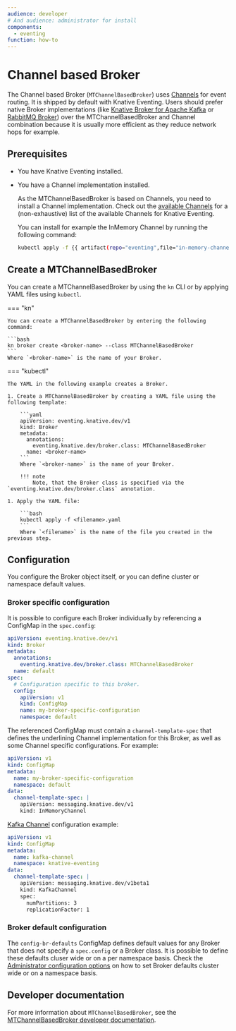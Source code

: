 ```yaml
---
audience: developer
# And audience: administrator for install
components:
  - eventing
function: how-to
---
```


# Channel based Broker

The Channel based Broker (`MTChannelBasedBroker`) uses [Channels](../../../channels) for event routing. It is shipped by default with Knative Eventing.
Users should prefer native Broker implementations (like [Knative Broker for Apache Kafka](../kafka-broker/README.md) or [RabbitMQ Broker](../rabbitmq-broker/README.md)) over the MTChannelBasedBroker and Channel combination because it is usually more efficient as they reduce network hops for example. 
## Prerequisites

* You have Knative Eventing installed.
* You have a Channel implementation installed.

  As the MTChannelBasedBroker is based on Channels, you need to install a Channel implementation. Check out the [available Channels](../../../channels/channels-crds.md) for a (non-exhaustive) list of the available Channels for Knative Eventing.

  You can install for example the InMemory Channel by running the following command:
  
  ```bash
  kubectl apply -f {{ artifact(repo="eventing",file="in-memory-channel.yaml")}}
  ```

## Create a MTChannelBasedBroker

You can create a MTChannelBasedBroker by using the `kn` CLI or by applying YAML files using `kubectl`.

=== "kn"

    You can create a MTChannelBasedBroker by entering the following command:

    ```bash
    kn broker create <broker-name> --class MTChannelBasedBroker
    ```
    Where `<broker-name>` is the name of your Broker.

=== "kubectl"

    The YAML in the following example creates a Broker.

    1. Create a MTChannelBasedBroker by creating a YAML file using the following template:

        ```yaml
        apiVersion: eventing.knative.dev/v1
        kind: Broker
        metadata:
          annotations:
            eventing.knative.dev/broker.class: MTChannelBasedBroker
          name: <broker-name>
        ```
        Where `<broker-name>` is the name of your Broker.
  
        !!! note
            Note, that the Broker class is specified via the `eventing.knative.dev/broker.class` annotation.

    1. Apply the YAML file:

        ```bash
        kubectl apply -f <filename>.yaml
        ```
        Where `<filename>` is the name of the file you created in the previous step.

## Configuration

You configure the Broker object itself, or you can define cluster or namespace default values.

### Broker specific configuration

It is possible to configure each Broker individually by referencing a ConfigMap in the `spec.config`:

```yaml
apiVersion: eventing.knative.dev/v1
kind: Broker
metadata:
  annotations:
    eventing.knative.dev/broker.class: MTChannelBasedBroker
  name: default
spec:
  # Configuration specific to this broker.
  config:
    apiVersion: v1
    kind: ConfigMap
    name: my-broker-specific-configuration
    namespace: default
```

<a name="configuration-configmap"></a>The referenced ConfigMap must contain a `channel-template-spec` that defines the underlining Channel implementation for this Broker, as well as some Channel specific configurations. For example:

```yaml
apiVersion: v1
kind: ConfigMap
metadata:
  name: my-broker-specific-configuration
  namespace: default
data:
  channel-template-spec: |
    apiVersion: messaging.knative.dev/v1
    kind: InMemoryChannel
```

[Kafka Channel](../../../configuration/kafka-channel-configuration.md) configuration example:

```yaml
apiVersion: v1
kind: ConfigMap
metadata:
  name: kafka-channel
  namespace: knative-eventing
data:
  channel-template-spec: |
    apiVersion: messaging.knative.dev/v1beta1
    kind: KafkaChannel
    spec:
      numPartitions: 3
      replicationFactor: 1
```

### Broker default configuration

The `config-br-defaults` ConfigMap defines default values for any Broker that does not specify a `spec.config` or a Broker class. It is possible to define these defaults cluser wide or on a per namespace basis. Check the [Administrator configuration options](../../../configuration/broker-configuration.md) on how to set Broker defaults cluster wide or on a namespace basis.

## Developer documentation

For more information about `MTChannelBasedBroker`, see the [MTChannelBasedBroker developer documentation](https://github.com/knative/eventing/blob/main/docs/mt-channel-based-broker/README.md).
